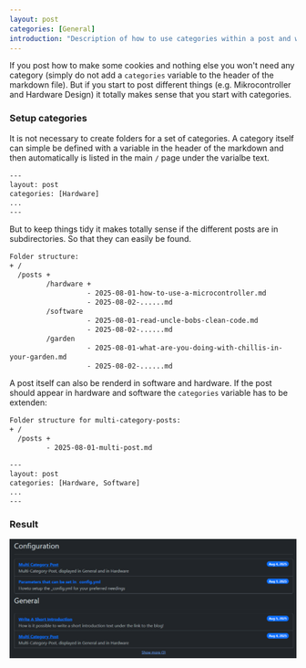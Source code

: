 ```yaml
---
layout: post
categories: [General]
introduction: "Description of how to use categories within a post and why this maybe makes sense."
---
```


If you post how to make some cookies and nothing else you won't need any category (simply do not add a `categories` variable to the header of the markdown file). But if you start to post different things (e.g. Mikrocontroller and Hardware Design) it totally makes sense that you start with categories.

### Setup categories

It is not necessary to create folders for a set of categories. A category itself can simple be defined with a variable in the header of the markdown and then automatically is listed in the main `/` page under the varialbe text.

```
---
layout: post
categories: [Hardware]
...
---
```

But to keep things tidy it makes totally sense if the different posts are in subdirectories. So that they can easily be found.

```
Folder structure:
+ /
  /posts +
         /hardware +
                   - 2025-08-01-how-to-use-a-microcontroller.md
                   - 2025-08-02-......md
         /software
                   - 2025-08-01-read-uncle-bobs-clean-code.md
                   - 2025-08-02-......md
         /garden
                   - 2025-08-01-what-are-you-doing-with-chillis-in-your-garden.md
                   - 2025-08-02-......md
```


A post itself can also be renderd in software and hardware. If the post should appear in hardware and software the `categories` variable has to be extenden:

```
Folder structure for multi-category-posts:
+ /
  /posts +
         - 2025-08-01-multi-post.md
```

```
---
layout: post
categories: [Hardware, Software]
...
---
```

### Result

![Categories](/assets/images/tilde-categories.png)
